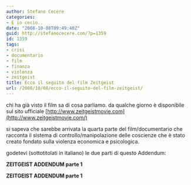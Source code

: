 ```yaml
---
author: Stefano Cecere
categories:
- E io cecio..
date: "2008-10-08T09:49:40Z"
guid: http://stefanocecere.com/?p=1359
id: 1359
tags:
- crisi
- documentario
- film
- finanza
- violenza
- zeitgeist
title: Ecco il seguito del film Zeitgeist
url: /2008/10/08/ecco-il-seguito-del-film-zeitgeist/
---
```


chi ha già visto il film sa di cosa parliamo. da qualche giorno è disponibile sul sito ufficiale [http://www.zeitgeistmovie.com](http://www.zeitgeistmovie.com/)

si sapeva che sarebbe arrivata la quarta parte del film/documentario che racconta il sistema di controllo/manipolazione delle coscienze che è stato creato fondato sulla violenza economica e psicologica.

godetevi (sottotitolati in italiano) le due parti di questo Addendum:

**ZEITGEIST ADDENDUM parte 1**

**ZEITGEIST ADDENDUM parte 1**